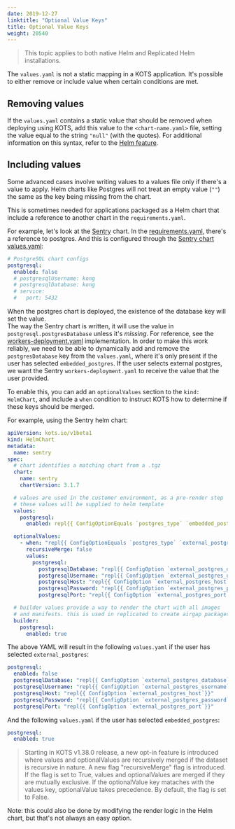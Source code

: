 ```yaml
---
date: 2019-12-27
linktitle: "Optional Value Keys"
title: Optional Value Keys
weight: 20540
---
```


> This topic applies to both native Helm and Replicated Helm installations.

The `values.yaml` is not a static mapping in a KOTS application. 
It's possible to either remove or include value when certain conditions are met.

## Removing values

If the `values.yaml` contains a static value that should be removed when deploying using KOTS, add this value to the `<chart-name.yaml>` file, setting the value equal to the string `"null"` (with the quotes). 
For additional information on this syntax, refer to the [Helm feature](https://github.com/helm/helm/pull/2648).

## Including values

Some advanced cases involve writing values to a values file only if there's a value to apply. 
Helm charts like Postgres will not treat an empty value (`""`) the same as the key being missing from the chart.

This is sometimes needed for applications packaged as a Helm chart that include a reference to another chart in the `requirements.yaml`.

For example, let's look at the [Sentry](https://github.com/helm/charts/tree/master/stable/sentry) chart. 
In the [requirements.yaml](https://github.com/helm/charts/blob/e64112e0913db99227926b49fa0ae59158c9c9d9/stable/sentry/requirements.yaml), there's a reference to postgres. 
And this is configured through the [Sentry chart values.yaml](https://github.com/helm/charts/blob/e64112e0913db99227926b49fa0ae59158c9c9d9/stable/sentry/values.yaml#L192):

```yaml
# PostgreSQL chart configs
postgresql:
  enabled: false
  # postgresqlUsername: kong
  # postgresqlDatabase: kong
  # service:
  #   port: 5432
```

 When the postgres chart is deployed, the existence of the database key will set the value.  
 The way the Sentry chart is written, it will use the value in `postgresql.postgresDatabase` unless it's *missing*. For reference, see the [workers-deployment.yaml](https://github.com/helm/charts/blob/e64112e0913db99227926b49fa0ae59158c9c9d9/stable/sentry/templates/workers-deployment.yaml#L80) implementation. 
 In order to make this work reliably, we need to be able to dynamically add and remove the `postgresDatabase` key from the `values.yaml`, where it's only present if the user has selected `embedded_postgres`. 
 If the user selects external postgres, we want the Sentry `workers-deployment.yaml` to receive the value that the user provided.

To enable this, you can add an `optionalValues` section to the `kind: HelmChart`, and include a `when` condition to instruct KOTS how to determine if these keys should be merged.

For example, using the Sentry helm chart:

```yaml
apiVersion: kots.io/v1beta1
kind: HelmChart
metadata:
  name: sentry
spec:
  # chart identifies a matching chart from a .tgz
  chart:
    name: sentry
    chartVersion: 3.1.7

  # values are used in the customer environment, as a pre-render step
  # these values will be supplied to helm template
  values:
    postgresql:
      enabled: repl{{ ConfigOptionEquals `postgres_type` `embedded_postgres`}}

  optionalValues:
    - when: "repl{{ ConfigOptionEquals `postgres_type` `external_postgres`}}"
      recursiveMerge: false
      values:
        postgresql:
          postgresqlDatabase: "repl{{ ConfigOption `external_postgres_database`}}"
          postgresqlUsername: "repl{{ ConfigOption `external_postgres_username`}}"
          postgresqlHost: "repl{{ ConfigOption `external_postgres_host`}}"
          postgresqlPassword: "repl{{ ConfigOption `external_postgres_password`}}"
          postgresqlPort: "repl{{ ConfigOption `external_postgres_port`}}"

  # builder values provide a way to render the chart with all images
  # and manifests. this is used in replicated to create airgap packages
  builder:
    postgresql:
      enabled: true
```

The above YAML will result in the following `values.yaml` if the user has selected `external_postgres`:

```yaml
postgresql:
  enabled: false
  postgresqlDatabase: "repl{{ ConfigOption `external_postgres_database`}}"
  postgresqlUsername: "repl{{ ConfigOption `external_postgres_username`}}"
  postgresqlHost: "repl{{ ConfigOption `external_postgres_host`}}"
  postgresqlPassword: "repl{{ ConfigOption `external_postgres_password`}}"
  postgresqlPort: "repl{{ ConfigOption `external_postgres_port`}}"
```

And the following `values.yaml` if the user has selected `embedded_postgres`:

```yaml
postgresql:
  enabled: true
```
> Starting in KOTS v1.38.0 release, a new opt-in feature is introduced where values and optionalValues are recursively merged if the dataset is recursive in nature. A new flag "recursiveMerge" flag is introduced. If the flag is set to True, values and optionalValues are merged if they are mutually exclusive. If the optionalValue key mataches with the values key, optionalValue takes precedence. By default, the flag is set to False. 

Note: this could also be done by modifying the render logic in the Helm chart, but that's not always an easy option.
